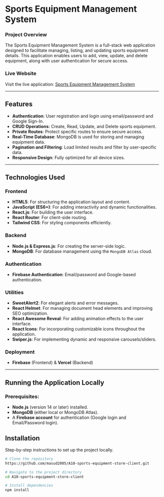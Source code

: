 # Sports Equipment Management System

### Project Overview
The Sports Equipment Management System is a full-stack web application designed to facilitate managing, listing, and updating sports equipment details. This application enables users to add, view, update, and delete equipment, along with user authentication for secure access.

### Live Website
Visit the live application: [Sports Equipment Management System](https://sports-equipment-store-c035a.web.app/)

---

## Features
- **Authentication**: User registration and login using email/password and Google Sign-In.
- **CRUD Operations**: Create, Read, Update, and Delete sports equipment.
- **Private Routes**: Protect specific routes to ensure secure access.
- **Real-Time Database**: MongoDB is used for storing and managing equipment data.
- **Pagination and Filtering**: Load limited results and filter by user-specific data.
- **Responsive Design**: Fully optimized for all device sizes.

---

## Technologies Used

### Frontend
- **HTML5**: For structuring the application layout and content.  
- **JavaScript (ES6+)**: For adding interactivity and dynamic functionalities.  
- **React.js**: For building the user interface.  
- **React Router**: For client-side routing.  
- **Tailwind CSS**: For styling components efficiently.  

### Backend
- **Node.js & Express.js**: For creating the server-side logic.
- **MongoDB**: For database management using the `MongoDB Atlas` cloud.

### Authentication
- **Firebase Authentication**: Email/password and Google-based authentication.

### Utilities
- **SweetAlert2**: For elegant alerts and error messages.  
- **React Helmet**: For managing document head elements and improving SEO optimization.  
- **React Awesome Reveal**: For adding animation effects to the user interface.  
- **React Icons**: For incorporating customizable icons throughout the application.  
- **Swiper.js**: For implementing dynamic and responsive carousels/sliders.   

### Deployment
- **Firebase** (Frontend) & **Vercel** (Backend)

---

## Running the Application Locally

### Prerequisites:
- **Node.js** (version 14 or later) installed.
- **MongoDB** (either local or MongoDB Atlas).
- A **Firebase account** for authentication (Google login and Email/Password login).

## Installation

Step-by-step instructions to set up the project locally.

```bash
# Clone the repository
https://github.com/masud2005/A10-sports-equipment-store-client.git

# Navigate to the project directory
cd A10-sports-equipment-store-client

# Install dependencies
npm install

